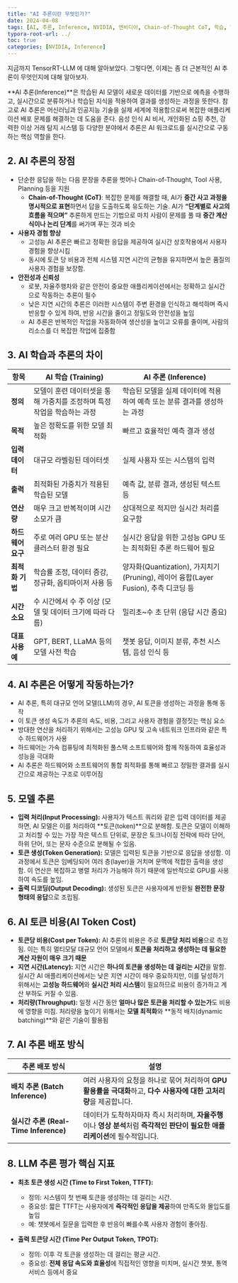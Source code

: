 ```yaml
---
title: "AI 추론이란 무엇인가?"
date: 2024-04-08
tags: [AI, 추론, Inference, NVIDIA, 엔비디아, Chain-of-Thought CoT, 학습, Training]
typora-root-url: ../
toc: true
categories: [NVIDIA, Inference]
---
```




지금까지 TensorRT-LLM 에 대해 알아보았다. 그렇다면, 이제는 좀 더 근본적인 AI 추론이 무엇인지에 대해 알아보자. 

**AI 추론(Inference)**은 학습된 AI 모델이 새로운 데이터를 기반으로 예측을 수행하고, 실시간으로 분류하거나 학습된 지식을 적용하여 결과를 생성하는 과정을 뜻한다. 참고로 AI 추론은 머신러닝과 인공지능 기술을 실제 세계에 적용함으로써 복잡한 애플리케이션 배포 문제를 해결하는 데 도움을 준다. 음성 인식 AI 비서, 개인화된 쇼핑 추천, 강력한 이상 거래 탐지 시스템 등 다양한 분야에서 추론은 AI 워크로드를 실시간으로 구동하는 핵심 역할을 한다. 



## 2. AI 추론의 장점 

* 단순한 응답을 하는 다음 문장을 추론을 벗어나 Chain-of-Thought, Tool 사용, Planning 등을 지원
  * **Chain-of-Thought (CoT)**: 복잡한 문제를 해결할 때, AI가 **중간 사고 과정을 명시적으로 표현**하면서 답을 도출하도록 유도하는 기술. AI가 **“단계별로 사고의 흐름을 적으며”** 추론하게 만드는 기법으로 마치 사람이 문제를 풀 때 **중간 계산식이나 논리 단계**를 써가며 푸는 것과 비슷
* **사용자 경험 향상**
  * 고성능 AI 추론은 빠르고 정확한 응답을 제공하여 실시간 상호작용에서 사용자 경험을 향상시킴 
  * 동시에 토큰 당 비용과 전체 시스템 지연 시간의 균형을 유지하면서 높은 품질의 사용자 경험을 보장함.
* **안전성과 신뢰성**
  * 로봇, 자율주행차와 같은 안전이 중요한 애플리케이션에서는 정확하고 실시간으로 작동하는 추론이 필수
  * 낮은 지연 시간의 추론은 이러한 시스템이 주변 환경을 인식하고 해석하며 즉시 반응할 수 있게 하여, 반응 시간을 줄이고 정밀도와 안전성을 높임
  * AI 추론은 반복적인 작업을 자동화하여 생산성을 높이고 오류를 줄이며, 사람의 리소스를 더 복잡한 작업에 집중함



## 3. AI 학습과 추론의 차이

| 항목              | **AI 학습 (Training)**                                       | **AI 추론 (Inference)**                                      |
| ----------------- | ------------------------------------------------------------ | ------------------------------------------------------------ |
| **정의**          | 모델이 훈련 데이터셋을 통해 가중치를 조정하며 특정 작업을 학습하는 과정 | 학습된 모델을 실제 데이터에 적용하여 예측 또는 분류 결과를 생성하는 과정 |
| **목적**          | 높은 정확도를 위한 모델 최적화                               | 빠르고 효율적인 예측 결과 생성                               |
| **입력 데이터**   | 대규모 라벨링된 데이터셋                                     | 실제 사용자 또는 시스템의 입력                               |
| **출력**          | 최적화된 가중치가 적용된 학습된 모델                         | 예측 값, 분류 결과, 생성된 텍스트 등                         |
| **연산량**        | 매우 크고 반복적이며 시간 소모가 큼                          | 상대적으로 적지만 실시간 처리를 요구함                       |
| **하드웨어 요구** | 주로 여러 GPU 또는 분산 클러스터 환경 필요                   | 실시간 응답을 위한 고성능 GPU 또는 최적화된 추론 하드웨어 필요 |
| **최적화 기법**   | 학습률 조정, 데이터 증강, 정규화, 옵티마이저 사용 등         | 양자화(Quantization), 가지치기(Pruning), 레이어 융합(Layer Fusion), 추측 디코딩 등 |
| **시간 소요**     | 수 시간에서 수 주 이상 (모델 및 데이터 크기에 따라 다름)     | 밀리초~수 초 단위 (응답 시간 중요)                           |
| **대표 사용 예**  | GPT, BERT, LLaMA 등의 모델 사전 학습                         | 챗봇 응답, 이미지 분류, 추천 시스템, 음성 인식 등            |



## 4. AI 추론은 어떻게 작동하는가?

* AI 추론, 특히 대규모 언어 모델(LLM)의 경우, AI 토큰을 생성하는 과정을 통해 동작
* 이 토큰 생성 속도가 추론의 속도, 비용, 그리고 사용자 경험을 결정짓는 핵심 요소
* 방대한 연산을 처리하기 위해서는 고성능 GPU 및 고속 네트워크 인프라와 같은 특수 하드웨어가 사용
* 하드웨어는 가속 컴퓨팅에 최적화된 풀스택 소프트웨어와 함께 작동하여 효율성과 성능을 극대화
* AI 추론은 하드웨어와 소프트웨어의 통합 최적화를 통해 빠르고 정밀한 결과를 실시간으로 제공하는 구조로 이루어짐



## 5. 모델 추론

* **입력 처리(Input Processing):** 사용자가 텍스트 쿼리와 같은 입력 데이터를 제공하면, AI 모델은 이를 처리하여 **토큰(token)**으로 분해함. 토큰은 모델이 이해하고 처리할 수 있는 가장 작은 텍스트 단위로, 문장은 토크나이징 전략에 따라 단어, 하위 단어, 또는 문자 수준으로 분해될 수 있음. 
* **토큰 생성(Token Generation):** 모델은 입력된 토큰을 기반으로 응답을 생성함.  이 과정에서 토큰은 임베딩되어 여러 층(layer)을 거치며 문맥에 적합한 출력을 생성함. 이 연산은 복잡하고 병렬 처리가 가능해야 하기 때문에 일반적으로 GPU를 사용하여 속도를 높임.
* **출력 디코딩(Output Decoding):** 생성된 토큰은 사용자에게 반환될 **완전한 문장 형태의 응답**으로 조립됨.



## 6. AI 토큰 비용(AI Token Cost)

* **토큰당 비용(Cost per Token):** AI 추론의 비용은 주로 **토큰당 처리 비용**으로 측정됨. 이는 특히 멀티모달 대규모 언어 모델에서 **토큰을 처리하고 생성하는 데 필요한 계산 자원이 매우 크기 때문**
* **지연 시간(Latency):** 지연 시간은 **하나의 토큰을 생성하는 데 걸리는 시간**을 말함. 실시간 AI 애플리케이션에서는 낮은 지연 시간이 매우 중요하지만, 이를 달성하기 위해서는 **고성능 하드웨어**와 **실시간 처리 시스템**이 필요하므로 비용이 증가하고 계산 부하도 커질 수 있음.
* **처리량(Throughput):** 일정 시간 동안 **얼마나 많은 토큰을 처리할 수 있는가**도 비용에 영향을 미침. 처리량을 높이기 위해서는 **모델 최적화**와 **동적 배치(dynamic batching)**와 같은 기술이 활용됨



## 7. **AI 추론 배포 방식**

| **추론 배포 방식**                    | **설명**                                                     |
| ------------------------------------- | ------------------------------------------------------------ |
| **배치 추론 (Batch Inference)**       | 여러 사용자의 요청을 하나로 묶어 처리하여 **GPU 활용률을 극대화**하고, **다수 사용자에 대한 고처리량**을 제공합니다. |
| **실시간 추론 (Real-Time Inference)** | 데이터가 도착하자마자 즉시 처리하며, **자율주행**이나 **영상 분석**처럼 **즉각적인 판단이 필요한 애플리케이션**에 필수적입니다. |



## 8. **LLM 추론 평가 핵심 지표**

* **최초 토큰 생성 시간 (Time to First Token, TTFT):** 

  * 정의: 시스템이 첫 번째 토큰을 생성하는 데 걸리는 시간.
  * 중요성: 짧은 TTFT는 사용자에게 **즉각적인 응답을 제공**하여 만족도와 몰입도를 높임
  * 예: 챗봇에서 질문을 입력한 후 반응이 빠를수록 사용자 경험이 좋아짐.

* **출력 토큰당 시간 (Time Per Output Token, TPOT):**

  * 정의: 이후 각 토큰을 생성하는 데 걸리는 평균 시간.
  * 중요성: **전체 응답 속도와 효율성**에 직접적인 영향을 미치며, 실시간 챗봇, 통역 서비스 등에서 중요

  

